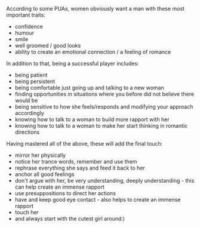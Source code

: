 According to some PUAs, women obviously want a man with these most important traits:

-   confidence
-   humour
-   smile
-   well groomed / good looks
-   ability to create an emotional connection / a feeling of romance

In addition to that, being a successful player includes:

-   being patient
-   being persistent
-   being comfortable just going up and talking to a new woman
-   finding opportunities in situations where you before did not believe there would be
-   being sensitive to how she feels/responds and modifying your approach accordingly
-   knowing how to talk to a woman to build more rapport with her
-   knowing how to talk to a woman to make her start thinking in romantic directions

Having mastered all of the above, these will add the final touch:

-   mirror her physically
-   notice her trance words, remember and use them
-   rephrase everything she says and feed it back to her
-   anchor all good feelings
-   don't argue with her, be very understanding, deeply understanding - this can help create an immense rapport
-   use presuppositions to direct her actions
-   have and keep good eye contact - also helps to create an immense rapport
-   touch her
-   and always start with the cutest girl around:)